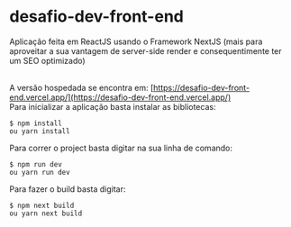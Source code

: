 # desafio-dev-front-end

Aplicação feita em ReactJS usando o Framework NextJS (mais para aproveitar a sua vantagem de server-side render e consequentimente ter um SEO optimizado)<br/>
<br/>

A versão hospedada se encontra em: [https://desafio-dev-front-end.vercel.app/](https://desafio-dev-front-end.vercel.app/)<br/>
Para inicializar a aplicação basta instalar as bibliotecas:<br/>

```
$ npm install
ou yarn install
```

Para correr o project basta digitar na sua linha de comando: <br/>

```
$ npm run dev
ou yarn run dev
```

Para fazer o build basta digitar: <br/>

```
$ npm next build
ou yarn next build
```
